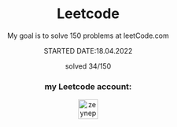 <h1 align="center">Leetcode</h1>
<p align="center"> My goal is to solve 150 problems at leetCode.com</p>
<p align="center"> STARTED DATE:18.04.2022</p>
<p align="center">solved 34/150</p>
<h3 align="center"> my Leetcode account:</h3>
<p align="center">
<a href="https://www.leetcode.com/zeynepaslierhan" target="blank"><img align="center" src="https://raw.githubusercontent.com/zeynepaslierhan/zeynepaslierhan/main/images/Accounts/leetcode.svg" alt="zeynepaslierhan" height="40" width="40" /></a>
